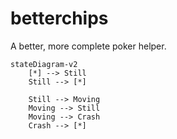 # betterchips

A better, more complete poker helper.

```mermaid
stateDiagram-v2
    [*] --> Still
    Still --> [*]
    
    Still --> Moving
    Moving --> Still
    Moving --> Crash
    Crash --> [*]
```
